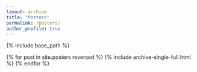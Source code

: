 ```yaml
---
layout: archive
title: "Posters"
permalink: /posters/
author_profile: true
---
```


{% include base_path %}

{% for post in site.posters reversed %}
  {% include archive-single-full.html %}
{% endfor %}
